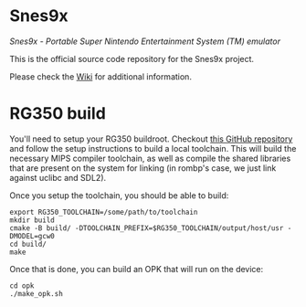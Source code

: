 # Snes9x
*Snes9x - Portable Super Nintendo Entertainment System (TM) emulator*

This is the official source code repository for the Snes9x project.

Please check the [Wiki](https://github.com/snes9xgit/snes9x/wiki) for additional information.

# RG350 build

You'll need to setup your RG350
buildroot. Checkout
[this GitHub repository](https://github.com/tonyjih/RG350_buildroot)
and follow the setup instructions to build a local toolchain. This
will build the necessary MIPS compiler toolchain, as well as compile
the shared libraries that are present on the system for linking (in
rombp's case, we just link against uclibc and SDL2).

Once you setup the toolchain, you should be able to build:

```
export RG350_TOOLCHAIN=/some/path/to/toolchain
mkdir build
cmake -B build/ -DTOOLCHAIN_PREFIX=$RG350_TOOLCHAIN/output/host/usr -DMODEL=gcw0
cd build/
make
```

Once that is done, you can build an OPK that will run on the device:

```
cd opk
./make_opk.sh
```
